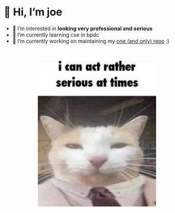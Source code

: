 # 👋 Hi, I’m joe

- 👀 I’m interested in **looking very professional and serious**
- 🌱 I’m currently learning cse in bpdc
- 🔭 I’m currently working on maintaining my [one (and only) repo](https://github.com/joejo-joestar/uni-codes) :)

<br>

<p align="center">
  
<img src="/Media/serious%20and%20professional.png" alt="Very Serious and Professional" title="Very Serious and Professional">

</p>

<!---
joejo-joestar/joejo-joestar is a ✨ special ✨ repository because its `README.md` (this file) appears on your GitHub profile.
You can click the Preview link to take a look at your changes.
> "[weli welo weli](https://youtu.be/QxYpiBlHr1w?si=fUDqtkbV_KnKsPO5) 
> 🍄
> 😺
> 
>                 - alan walked

--->
